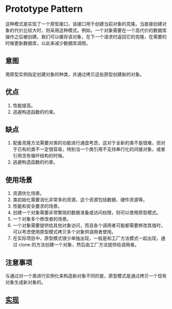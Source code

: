 # Prototype Pattern

这种模式是实现了一个原型接口，该接口用于创建当前对象的克隆。当直接创建对象的代价比较大时，则采用这种模式。例如，一个对象需要在一个高代价的数据库操作之后被创建。我们可以缓存该对象，在下一个请求时返回它的克隆，在需要的时候更新数据库，以此来减少数据库调用。

## 意图

用原型实例指定创建对象的种类，并通过拷贝这些原型创建新的对象。

## 优点

1. 性能提高。
2. 逃避构造函数的约束。

## 缺点

1. 配备克隆方法需要对类的功能进行通盘考虑，这对于全新的类不是很难，但对于已有的类不一定很容易，特别当一个类引用不支持串行化的间接对象，或者引用含有循环结构的时候。
2. 逃避构造函数的约束。

## 使用场景

1. 资源优化场景。
2. 类初始化需要消化非常多的资源，这个资源包括数据、硬件资源等。 
3. 性能和安全要求的场景。
4. 创建一个对象需要非常繁琐的数据准备或访问权限，则可以使用原型模式。
5. 一个对象多个修改者的场景。
6. 一个对象需要提供给其他对象访问，而且各个调用者可能都需要修改其值时，可以考虑使用原型模式拷贝多个对象供调用者使用。
7. 在实际项目中，原型模式很少单独出现，一般是和工厂方法模式一起出现，通过 clone 的方法创建一个对象，然后由工厂方法提供给调用者。

## 注意事项

与通过对一个类进行实例化来构造新对象不同的是，原型模式是通过拷贝一个现有对象生成新对象的。

## [实现](https://github.com/shiyangqin/DesignPatterns/tree/master/prototype_pattern)
